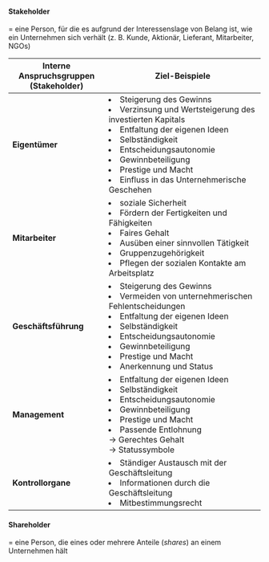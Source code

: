 #### Stakeholder
= eine Person, für die es aufgrund der Interessenslage von Belang ist, wie ein Unternehmen sich verhält
(z. B. Kunde, Aktionär, Lieferant, Mitarbeiter, NGOs)

| **Interne Anspruchsgruppen<br>(Stakeholder)** | **Ziel-Beispiele** |
|--------------------------------------------|------------|
| **Eigentümer** | <li>Steigerung des Gewinns</li><li>Verzinsung und Wertsteigerung des investierten Kapitals</li><li>Entfaltung der eigenen Ideen</li><li>Selbständigkeit</li><li>Entscheidungsautonomie</li><li>Gewinnbeteiligung</li><li>Prestige und Macht</li><li>Einfluss in das Unternehmerische Geschehen</li> |
| **Mitarbeiter** | <li>soziale Sicherheit</li><li>Fördern der Fertigkeiten und Fähigkeiten</li><li>Faires Gehalt</li><li>Ausüben einer sinnvollen Tätigkeit</li><li>Gruppenzugehörigkeit</li><li>Pflegen der sozialen Kontakte am Arbeitsplatz</li> |
| **Geschäftsführung** | <li>Steigerung des Gewinns</li><li>Vermeiden von unternehmerischen Fehlentscheidungen</li><li>Entfaltung der eigenen Ideen</li><li>Selbständigkeit</li><li>Entscheidungsautonomie</li><li>Gewinnbeteiligung</li><li>Prestige und Macht</li><li>Anerkennung und Status</li> |
| **Management** | <li>Entfaltung der eigenen Ideen</li><li>Selbständigkeit</li><li>Entscheidungsautonomie</li><li>Gewinnbeteiligung</li><li>Prestige und Macht</li><li>Passende Entlohnung<br>&rarr; Gerechtes Gehalt<br>&rarr; Statussymbole |
| **Kontrollorgane** | <li>Ständiger Austausch mit der Geschäftsleitung</li><li>Informationen durch die Geschäftsleitung</li><li>Mitbestimmungsrecht</li> |


#### Shareholder
= eine Person, die eines oder mehrere Anteile (_shares_) an einem Unternehmen hält
